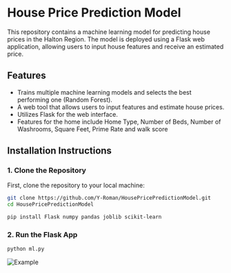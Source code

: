 # House Price Prediction Model

This repository contains a machine learning model for predicting house prices in the Halton Region. The model is deployed using a Flask web application, allowing users to input house features and receive an estimated price.

## Features

- Trains multiple machine learning models and selects the best performing one (Random Forest).
- A web tool that allows users to input features and estimate house prices.
- Utilizes Flask for the web interface.
- Features for the home include Home Type, Number of Beds, Number of Washrooms, Square Feet, Prime Rate and walk score 

## Installation Instructions

### 1. Clone the Repository

First, clone the repository to your local machine:

```bash
git clone https://github.com/Y-Roman/HousePricePredictionModel.git
cd HousePricePredictionModel

pip install Flask numpy pandas joblib scikit-learn
```

### 2. Run the Flask App

```bash
python ml.py
```

![Example](https://github.com/Y-Roman/HousePricePredictionModel/tree/master/images/sampleUI.jpg?raw=true)
